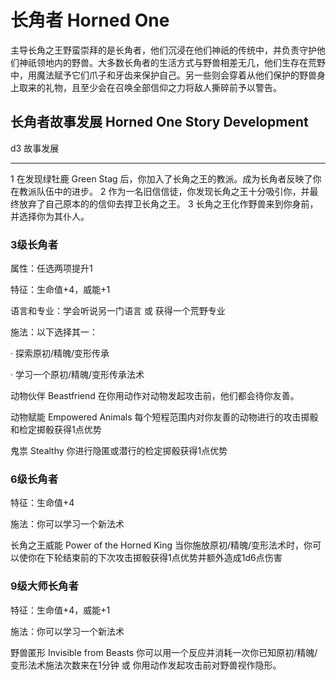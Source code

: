 # 长角者 Horned One

主导长角之王野蛮崇拜的是长角者，他们沉浸在他们神祇的传统中，并负责守护他们神祇领地内的野兽。大多数长角者的生活方式与野兽相差无几，他们生存在荒野中，用魔法赋予它们爪子和牙齿来保护自己。另一些则会穿着从他们保护的野兽身上取来的礼物，且至少会在召唤全部信仰之力将敌人撕碎前予以警告。

## 长角者故事发展 Horned One Story Development

  d3   故事发展
  ---- --------------------------------------------------------------------------------------------
  1    在发现绿牡鹿 Green Stag 后，你加入了长角之王的教派。成为长角者反映了你在教派队伍中的进步。
  2    作为一名旧信信徒，你发现长角之王十分吸引你，并最终放弃了自己原本的的信仰去捍卫长角之王。
  3    长角之王化作野兽来到你身前，并选择你为其仆人。

### 3级长角者

属性：任选两项提升1

特征：生命值+4，威能+1

语言和专业：学会听说另一门语言 或 获得一个荒野专业

施法：以下选择其一：

· 探索原初/精魄/变形传承

· 学习一个原初/精魄/变形传承法术

动物伙伴 Beastfriend 在你用动作对动物发起攻击前，他们都会待你友善。

动物赋能 Empowered Animals
每个短程范围内对你友善的动物进行的攻击掷骰和检定掷骰获得1点优势

鬼祟 Stealthy 你进行隐匿或潜行的检定掷骰获得1点优势

### 6级长角者

特征：生命值+4

施法：你可以学习一个新法术

长角之王威能 Power of the Horned King
当你施放原初/精魄/变形法术时，你可以使你在下轮结束前的下次攻击掷骰获得1点优势并额外造成1d6点伤害

### 9级大师长角者

特征：生命值+4，威能+1

施法：你可以学习一个新法术

野兽匿形 Invisible from Beasts
你可以用一个反应并消耗一次你已知原初/精魄/变形法术施法次数来在1分钟 或
你用动作发起攻击前对野兽视作隐形。
